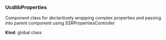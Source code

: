 <a name="UcdlibProperties"></a>

### UcdlibProperties
Component class for declaritively wrapping complex properties and passing into parent component using SSRPropertiesController

**Kind**: global class  
